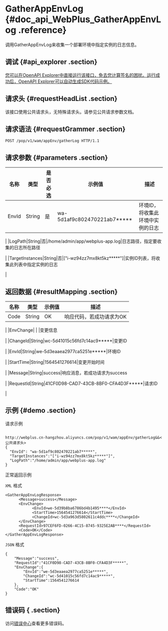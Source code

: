 # GatherAppEnvLog {#doc_api_WebPlus_GatherAppEnvLog .reference}

调用GatherAppEnvLog来收集一个部署环境中指定实例的日志信息。

## 调试 {#api_explorer .section}

[您可以在OpenAPI Explorer中直接运行该接口，免去您计算签名的困扰。运行成功后，OpenAPI Explorer可以自动生成SDK代码示例。](https://api.aliyun.com/#product=WebPlus&api=GatherAppEnvLog&type=ROA&version=2019-03-20)

## 请求头 {#requestHeadList .section}

该接口使用公共请求头，无特殊请求头。请参见公共请求参数文档。

## 请求语法 {#requestGrammer .section}

```
POST /pop/v1/wam/appEnv/gatherLog HTTP/1.1
```

## 请求参数 {#parameters .section}

|名称|类型|是否必选|示例值|描述|
|--|--|----|---|--|
|EnvId|String|是|wa-5d1af9c802470221ab7\*\*\*\*\*|环境ID，将收集此环境中实例的日志

 |
|LogPath|String|否|/home/admin/app/webplus-app.log|日志路径，指定要收集的日志所在路径

 |
|TargetInstances|String|否|\["i-wz94zz7mx8kt5kz\*\*\*\*\*"\]|实例ID列表，将收集此列表中指定实例的日志

 |

## 返回数据 {#resultMapping .section}

|名称|类型|示例值|描述|
|--|--|---|--|
|Code|String|OK|响应代码，若成功请求为OK

 |
|EnvChange| | |变更信息

 |
|ChangeId|String|wc-5d41015c56fd7c14ac9\*\*\*\*\*|变更ID

 |
|EnvId|String|we-5d3eaaea2977ca5251e\*\*\*\*\*|环境ID

 |
|StartTime|String|1564541276614|变更开始时间

 |
|Message|String|success|响应消息，若成功请求为success

 |
|RequestId|String|41CF0D98-CAD7-43CB-8BF0-CFA4D3F\*\*\*\*\*|请求ID

 |

## 示例 {#demo .section}

请求示例

``` {#request_demo}

http://webplus.cn-hangzhou.aliyuncs.com/pop/v1/wam/appEnv/gatherLog&&<公共请求头>
{
  "EnvId": "wa-5d1af9c802470221ab7*****",
  "TargetInstances":"["i-wz94zz7mx8kt5kz*****"]",
  "LogPath":"/home/admin/app/webplus-app.log"
}

```

正常返回示例

`XML` 格式

``` {#xml_return_success_demo}
<GatherAppEnvLogResponse>
      <Message>success</Message>
      <EnvChange>
            <EnvId>we-5d39b8ba6786bd4b1495****</EnvId>
            <StartTime>1564541276614</StartTime>
            <ChangeId>wc-5d3a963d5802611c4ddc****</ChangeId>
      </EnvChange>
      <RequestId>97CEF6FD-0266-4C15-8745-9325E2AB****</RequestId>
      <Code>OK</Code>
</GatherAppEnvLogResponse>
```

`JSON` 格式

``` {#json_return_success_demo}
{
	"Message":"success",
	"RequestId":"41CF0D98-CAD7-43CB-8BF0-CFA4D3F*****",
	"EnvChange":{
		"EnvId":"we-5d3eaaea2977ca5251e*****",
		"ChangeId":"wc-5d41015c56fd7c14ac9*****",
		"StartTime":1564541276614
	},
	"Code":"OK"
}
```

## 错误码 { .section}

访问[错误中心](https://error-center.aliyun.com/status/product/WebPlus)查看更多错误码。

